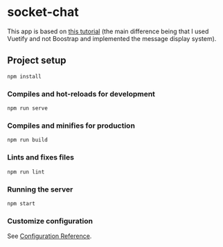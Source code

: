 # socket-chat

This app is based on [this tutorial](https://medium.com/@jaouad_45834/basic-chat-web-app-using-express-js-vue-js-socket-io-429588e841f0) (the main difference being that I used Vuetify and not Boostrap and implemented the message display system).

## Project setup
```
npm install
```

### Compiles and hot-reloads for development
```
npm run serve
```

### Compiles and minifies for production
```
npm run build
```

### Lints and fixes files
```
npm run lint
```

### Running the server
```
npm start
```

### Customize configuration
See [Configuration Reference](https://cli.vuejs.org/config/).
